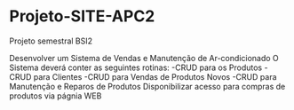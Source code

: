 # Projeto-SITE-APC2
Projeto semestral BSI2


Desenvolver um Sistema de Vendas e Manutenção de Ar-condicionado
O Sistema deverá conter as seguintes rotinas:
-CRUD para os Produtos
-CRUD para Clientes
-CRUD para Vendas de Produtos Novos
-CRUD para Manutenção e Reparos de Produtos
Disponibilizar acesso para compras de produtos via págnia WEB
